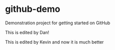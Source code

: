 # github-demo
Demonstration project for getting started on GitHub

This is edited by Dan!

This is edited by Kevin and now it is much better
